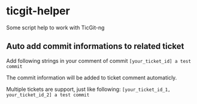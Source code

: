 # ticgit-helper
Some script help to work with TicGit-ng

## Auto add commit informations to related ticket

Add following strings in your comment of commit 
   `[your_ticket_id] a test commit`

The commit information will be added to ticket comment automaticly.

Multiple tickets are support, just like following:
`[your_ticket_id_1, your_ticket_id_2] a test commit`
